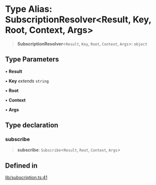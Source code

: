 # Type Alias: SubscriptionResolver\<Result, Key, Root, Context, Args\>

> **SubscriptionResolver**\<`Result`, `Key`, `Root`, `Context`, `Args`\>: `object`

## Type Parameters

• **Result**

• **Key** *extends* `string`

• **Root**

• **Context**

• **Args**

## Type declaration

### subscribe

> **subscribe**: `Subscribe`\<`Result`, `Root`, `Context`, `Args`\>

## Defined in

[lib/subscription.ts:41](https://github.com/andreisergiu98/baeta/blob/e352a1ec749c5b23df693f5f8373ac0b75347349/packages/core/lib/subscription.ts#L41)
